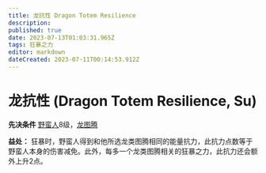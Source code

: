 ```yaml
---
title: 龙抗性 Dragon Totem Resilience
description: 
published: true
date: 2023-07-13T01:03:31.965Z
tags: 狂暴之力
editor: markdown
dateCreated: 2023-07-11T00:14:53.912Z
---
```


# 龙抗性 (Dragon Totem Resilience, Su)

**先决条件** [野蛮人](/野蛮人)8级，[龙图腾](/狂暴之力/龙图腾)

**益处：** 狂暴时，野蛮人得到和他所选龙类图腾相同的能量抗力，此抗力点数等于野蛮人本身的伤害减免。此外，每多一个龙类图腾相关的狂暴之力，此抗力还会额外上升2点。
